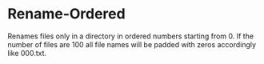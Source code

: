# Rename-Ordered
Renames files only in a directory in ordered numbers starting from 0.
If the number of files are 100 all file names will be padded with zeros accordingly like 000.txt.
